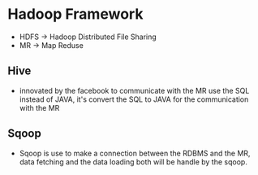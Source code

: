 # Hadoop Framework
  - HDFS -> Hadoop Distributed File Sharing
  - MR -> Map Reduse


## Hive
 - innovated by the facebook to communicate with the MR use the SQL instead of JAVA, it's convert the SQL to JAVA for the communication with the MR

## Sqoop
 - Sqoop is use to make a connection between the RDBMS and the MR, data fetching and the data loading both will be handle by the sqoop.

